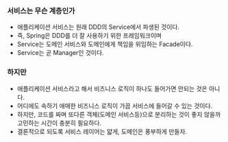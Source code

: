 ### 서비스는 무슨 계층인가
* 애플리케이션 서비스는 원래 DDD의 Service에서 파생된 것이다.
* 즉, Spring은 DDD를 더 잘 사용하기 위한 프레임워크이며
* Service는 도메인 서비스와 도메인에게 책임을 위임하는 Facade이다.
* Service는 곧 Manager인 것이다.

### 하지만
* 애플리케이션 서비스라고 해서 비즈니스 로직이 하나도 들어가면 안되는 것은 아니다.
* 어디에도 속하기 애매한 비즈니스 로직이 가끔 서비스에 들어갈 수 있는 것이다.
* 하지만, 코드를 짜며 또다른 객체(도메인 서비스등)으로 분리하는 것이 좋지 않을까 고민하는 시간이 충분히 필요하다.
* 결론적으로 되도록 서비스 레이어는 얇게, 도메인은 풍부하게 만들자.
